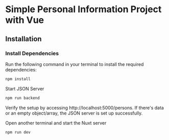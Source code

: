 # Simple Personal Information Project with Vue

## Installation

### Install Dependencies

Run the following command in your terminal to install the required dependencies:

```bash
npm install
```

Start JSON Server

```bash
npm run backend
```

Verify the setup by accessing http://localhost:5000/persons. If there's data or an empty object/array, the JSON server is set up successfully.

Open another terminal and start the Nuxt server

```bash
npm run dev
```
